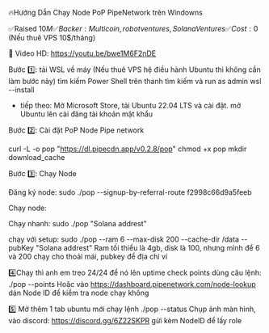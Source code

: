 🔥Hướng Dẫn Chạy Node PoP PipeNetwork trên Windowns

✅Raised $10M
✅Backer: Multicoin, robot ventures, Solana Ventures
✅Cost: 0$ (Nếu thuê VPS 10$/tháng)

📱 Video HD: https://youtu.be/bwe1M6F2nDE

Bước 1️⃣: tải WSL về máy (Nếu thuê VPS hệ điều hành Ubuntu thì không cần làm bước này)
tìm kiếm Power Shell trên thanh tìm kiếm và run as admin
wsl --install
- tiếp theo: Mở Microsoft Store, tải Ubuntu 22.04 LTS và cài đặt.
mở Ubuntu lên cài đăng tài khoản mật khẩu

Bước 2️⃣: Cài đặt PoP Node Pipe network

curl -L -o pop "https://dl.pipecdn.app/v0.2.8/pop"
chmod +x pop
mkdir download_cache

Bước 3️⃣: Chạy Node

Đăng ký node:
sudo ./pop --signup-by-referral-route f2998c66d9a5feeb

Chạy node:

Chạy nhanh: 
sudo ./pop "Solana addrest"

chạy với setup:
sudo ./pop --ram 6 --max-disk 200 --cache-dir /data --pubKey "Solana addrest"
Ram tối thiểu là 4gb, disk là 100, nhưng mình để 6 và 200 chạy cho thoải mái, pubkey để địa chỉ ví 

4️⃣Chạy thì anh em treo 24/24 để nó lên uptime check points dùng câu lệnh:
./pop --points
Hoặc vào https://dashboard.pipenetwork.com/node-lookup dán Node ID để kiểm tra node chạy không

5️⃣  Mở thêm 1 tab ubuntu mới chạy lệnh
./pop --status
Chụp ảnh màn hình, vào discord: https://discord.gg/6Z22SKPR gửi kèm NodeID để lấy role
